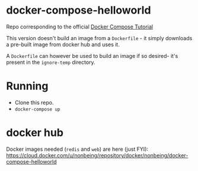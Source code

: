 # docker-compose-helloworld
Repo corresponding to the official [Docker Compose Tutorial](https://docs.docker.com/compose/gettingstarted/)

This version doesn't build an image from a `Dockerfile` - it simply downloads a pre-built image from docker hub and uses it.

A `Dockerfile` can however be used to build an image if so desired- it's present in the `ignore-temp` directory.

# Running

- Clone this repo.
- `docker-compose up`


# docker hub

Docker images needed (`redis` and `web`) are here (just FYI):
https://cloud.docker.com/u/nonbeing/repository/docker/nonbeing/docker-compose-helloworld
